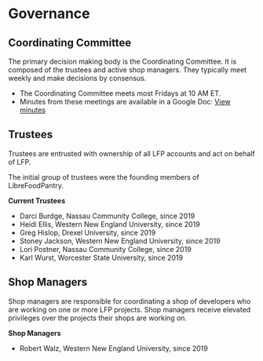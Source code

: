 Governance
==========

Coordinating Committee
----------------------

The primary decision making body is the Coordinating Committee. It is composed
of the trustees and active shop managers. They typically meet weekly and
make decisions by consensus.

- The Coordinating Committee meets most Fridays at 10 AM ET.
- Minutes from these meetings are available in a Google Doc: [View minutes](https://docs.google.com/document/d/1gpGWGhg9zVT4OAfoed0cuiybHz6v0wlWSiO7sfQRRIQ/edit?usp=sharing)


Trustees
--------

Trustees are entrusted with ownership of all LFP accounts and act on behalf
of LFP.

The initial group of trustees were the founding members of LibreFoodPantry.

**Current Trustees**
- Darci Burdge, Nassau Community College, since 2019
- Heidi Ellis, Western New England University, since 2019
- Greg Hislop, Drexel University, since 2019
- Stoney Jackson, Western New England University, since 2019
- Lori Postner, Nassau Community College, since 2019
- Karl Wurst, Worcester State University, since 2019


Shop Managers
-------------

Shop managers are responsible for coordinating a shop of developers who are
working on one or more LFP projects. Shop managers receive elevated privileges over the projects their shops are working on.

**Shop Managers**
- Robert Walz, Western New England University, since 2019
